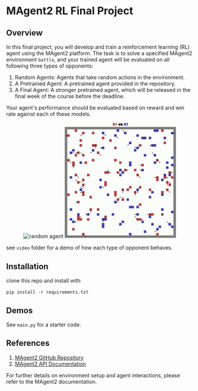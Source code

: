# MAgent2 RL Final Project
## Overview
In this final project, you will develop and train a reinforcement learning (RL) agent using the MAgent2 platform. The task is to solve a specified MAgent2 environment `battle`, and your trained agent will be evaluated on all following three types of opponents:

1. Random Agents: Agents that take random actions in the environment.
2. A Pretrained Agent: A pretrained agent provided in the repository.
3. A Final Agent: A stronger pretrained agent, which will be released in the final week of the course before the deadline.

Your agent's performance should be evaluated based on reward and win rate against each of these models. 


<p align="center">
  <img src="assets/random.gif" width="300" alt="random agent" />
  <img src="assets/pretrained.gif" width="300" alt="pretrained agent" />
</p>

see `video` folder for a demo of how each type of opponent behaves.

## Installation
clone this repo and install with
```
pip install -r requirements.txt
```

## Demos
See `main.py` for a starter code.

## References

1. [MAgent2 GitHub Repository](https://github.com/Farama-Foundation/PettingZoo/tree/master)
2. [MAgent2 API Documentation](https://magent2.farama.org/introduction/basic_usage/)

For further details on environment setup and agent interactions, please refer to the MAgent2 documentation.
